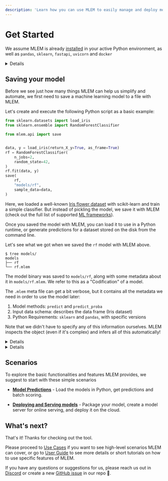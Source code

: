 ```yaml
---
description: 'Learn how you can use MLEM to easily manage and deploy models'
---
```


# Get Started

We assume MLEM is already [installed](/doc/install) in your active Python
environment, as well as `pandas`, `sklearn`, `fastapi`, `uvicorn` and `docker`

<details>

### ⚙️ Expand for setup instructions

Let's create a separate folder and an isolated virtual environment to cleanly
install all the requirements we need:

```cli
$ mkdir mlem-get-started
$ cd mlem-get-started
$ python3 -m venv .venv
$ source .venv/bin/activate
$ pip install pandas scikit-learn mlem[fastapi,heroku]
```

That's it! You're ready to MLEM. It's that simple.

</details>

## Saving your model

Before we see just how many things MLEM can help us simplify and automate, we
first need to save a machine learning model to a file with MLEM.

Let's create and execute the following Python script as a basic example:

```py
from sklearn.datasets import load_iris
from sklearn.ensemble import RandomForestClassifier

from mlem.api import save


data, y = load_iris(return_X_y=True, as_frame=True)
rf = RandomForestClassifier(
    n_jobs=2,
    random_state=42,
)
rf.fit(data, y)
save(
    rf,
    "models/rf",
    sample_data=data,
)
```

Here, we loaded a well-known
[Iris flower dataset](https://archive.ics.uci.edu/ml/datasets/iris) with
scikit-learn and train a simple classifier. But instead of pickling the model,
we save it with MLEM (check out the full list of supported
[ML frameworks](/doc/object-reference/model)).

Once you saved the model with MLEM, you can load it to use in a Python runtime,
or generate predictions for a dataset stored on the disk from the command line.

Let's see what we got when we saved the `rf` model with MLEM above.

```cli
$ tree models/
models
├── rf
└── rf.mlem
```

The model binary was saved to `models/rf`, along with some metadata about it in
`models/rf.mlem`. We refer to this as a "Codification" of a model.

The `.mlem` meta file can get a bit verbose, but it contains all the metadata we
need in order to use the model later:

1. Model methods: `predict` and `predict_proba`
2. Input data schema: describes the data frame (Iris dataset)
3. Python Requirements: `sklearn` and `pandas`, with specific versions

<admon type="tip">

Note that we didn't have to specify any of this information ourselves. MLEM
inspects the object (even if it's complex) and infers all of this automatically!

</admon>

<details>

### Click to see the full contents of the `rf.mlem` metafile.

```yaml
artifacts:
  data:
    hash: 5a38e5d68b9b9e69e9e894bcc9b8a601
    size: 163651
    uri: rf
model_type:
  methods:
    predict:
      args:
        - name: data
          type_:
            columns:
              - sepal length (cm)
              - sepal width (cm)
              - petal length (cm)
              - petal width (cm)
            dtypes:
              - float64
              - float64
              - float64
              - float64
            index_cols: []
            type: dataframe
      name: predict
      returns:
        dtype: int64
        shape:
          - null
        type: ndarray
    predict_proba:
      args:
        - name: data
          type_:
            columns:
              - sepal length (cm)
              - sepal width (cm)
              - petal length (cm)
              - petal width (cm)
            dtypes:
              - float64
              - float64
              - float64
              - float64
            index_cols: []
            type: dataframe
      name: predict_proba
      returns:
        dtype: float64
        shape:
          - null
          - 3
        type: ndarray
  type: sklearn
object_type: model
requirements:
  - module: sklearn
    version: 1.1.2
  - module: numpy
    version: 1.22.4
  - module: pandas
    version: 1.5.0
```

</details>

<details>

### Click to learn about model codification

#### Why do it the MLEM way ?

Saving models to files or loading them back into python objects may seem like a
deceptively simple task at first. For example, `pickle` and `torch` libraries
can serialize/deserialize model objects to/from files, but we will see that MLEM
adds some "special sauce" in the form of metadata files that will help us a lot
down the line in the heavier operations like packaging and serving of the models
in various ways. MLEM allows us to automate a lot of the pain points we would
hit later on in our ML workflow by codifying metadata about your models (and
other objects) and intelligently using it later on.

</details>

## Scenarios

To explore the basic functionalities and features MLEM provides, we suggest to
start with these simple scenarios

- **[Model Predictions](/doc/get-started/model-prediction)** - Load the models
  in Python, get predictions and batch scoring.

- **[Deploying and Serving models](/doc/get-started/deploying-and-serving)** -
  Package your model, create a model server for online serving, and deploy it on
  the cloud.

## What's next?

That's it! Thanks for checking out the tool.

Please proceed to [Use Cases](/doc/use-cases) if you want to see high-level
scenarios MLEM can cover, or go to [User Guide](/doc/user-guide) to see more
details or short tutorials on how to use specific features of MLEM.

If you have any questions or suggestions for us, please reach us out in
[Discord](https://discord.com/channels/485586884165107732/903647230655881226) or
create a new [GitHub issue](https://github.com/iterative/mlem/issues) in our
repo 🙌.
